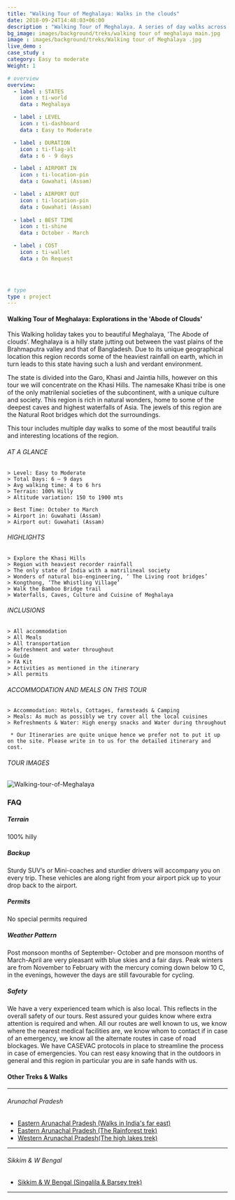 ```yaml
---
title: "Walking Tour of Meghalaya: Walks in the clouds"
date: 2018-09-24T14:48:03+06:00
description : "Walking Tour of Meghalaya. A series of day walks across the Khasi and Jaintia hills of Meghalaya"
bg_image: images/background/treks/walking tour of meghalaya main.jpg
image : images/background/treks/Walking tour of Meghalaya .jpg
live_demo : 
case_study : 
category: Easy to moderate
Weight: 1

# overview
overview:
  - label : STATES
    icon : ti-world
    data : Meghalaya 

  - label : LEVEL
    icon : ti-dashboard
    data : Easy to Moderate

  - label : DURATION
    icon : ti-flag-alt
    data : 6 - 9 days

  - label : AIRPORT IN
    icon : ti-location-pin
    data : Guwahati (Assam)

  - label : AIRPORT OUT
    icon : ti-location-pin
    data : Guwahati (Assam)
    
  - label : BEST TIME
    icon : ti-shine
    data : October - March

  - label : COST
    icon : ti-wallet
    data : On Request

 


# type
type : project
---
```


#### Walking Tour of Meghalaya: Explorations in the 'Abode of Clouds'

This Walking holiday takes you to beautiful Meghalaya, 'The Abode of clouds’.   Meghalaya is a hilly state jutting out between the vast plains of the Brahmaputra valley and that of Bangladesh. Due to its unique geographical location this region records some of the heaviest rainfall on earth, which in turn leads to this state having such a lush and verdant environment. 

The state is divided into the Garo, Khasi and Jaintia hills, however on this tour we will concentrate on the Khasi Hills. The namesake Khasi tribe is one of the only matrilenial societies of the subcontinent, with a unique culture and society. This region is rich in natural wonders, home to some of the deepest caves and highest waterfalls of Asia. The jewels of this region are the Natural Root bridges which dot the surroundings. 

This tour includes multiple day walks to some of the most beautiful trails and interesting locations of the region.





###### AT A GLANCE
```
> Level: Easy to Moderate
> Total Days: 6 – 9 days
> Avg walking time: 4 to 6 hrs
> Terrain: 100% Hilly
> Altitude variation: 150 to 1900 mts

> Best Time: October to March
> Airport in: Guwahati (Assam)
> Airport out: Guwahati (Assam)
```




###### HIGHLIGHTS
```
> Explore the Khasi Hills
> Region with heaviest recorder rainfall
> The only state of India with a matrilineal society
> Wonders of natural bio-engineering, ‘ The Living root bridges’
> Kongthong, ‘The Whistling Village’
> Walk the Bamboo Bridge trail
> Waterfalls, Caves, Culture and Cuisine of Meghalaya
```

###### INCLUSIONS
```
> All accommodation
> All Meals
> All transportation
> Refreshment and water throughout
> Guide 
> FA Kit
> Activities as mentioned in the itinerary
> All permits
```

###### ACCOMMODATION AND MEALS ON THIS TOUR
```
> Accommodation: Hotels, Cottages, farmsteads & Camping
> Meals: As much as possibly we try cover all the local cuisines
> Refreshments & Water: High energy snacks and Water during throughout
```

``` * Our Itineraries are quite unique hence we prefer not to put it up on the site. Please write in to us for the detailed itinerary and cost.```

###### TOUR IMAGES

![Walking-tour-of-Meghalaya](/images/background/treks/meghalayahikegallery.jpg)



### FAQ



##### Terrain

100% hilly 

##### Backup
Sturdy SUV’s or Mini-coaches and sturdier drivers will accompany you on every trip. These vehicles are along right from your airport pick up to your drop back to the airport.


##### Permits
No special permits required

##### Weather Pattern
Post monsoon months of September- October and pre monsoon months of March-April are very pleasant with blue skies and a fair days. Peak winters are from November to February with the mercury coming down below 10 C, in the evenings, however the days are still favourable for cycling.

##### Safety 
We have a very experienced team which is also local. This reflects in the overall safety of our tours. Rest assured your guides know where extra attention is required and when. All our routes are well known to us, we know where the nearest medical facilities are, we know whom to contact if in case of an emergency, we know all the alternate routes in case of road blockages. We have CASEVAC protocols in place to streamline the process in case of emergencies. You can rest easy knowing that in the outdoors in general and this region in particular you are in safe hands with us.

#### Other Treks & Walks

---
###### *Arunachal Pradesh*

+ [Eastern Arunachal Pradesh (Walks in India's far east)](/treks/walking-holiday-eastern-arunachal-pradesh/) 
+ [Eastern Arunachal Pradesh (The Rainforest trek)](/treks/namdapha-rainforest-trek/)   
+ [Western Arunachal Pradesh(The high lakes trek)](/treks/trekking-arunachal-pradesh/)

---
###### *Sikkim & W Bengal*

+ [Sikkim & W Bengal (Singalila & Barsey trek)](/treks/trekking-in-sikkim-bengal/)

---